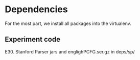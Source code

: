 # Dependencies
For the most part, we install all packages into the virtualenv.

## Experiment code
E30.  Stanford Parser jars and englighPCFG.ser.gz in deps/sp/
